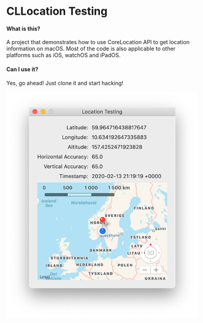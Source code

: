 # CLLocation Testing

#### What is this?
A project that demonstrates how to use CoreLocation API to get location information on macOS. Most of the code is also applicable to other platforms such as iOS, watchOS and iPadOS.


#### Can I use it?
Yes, go ahead! Just clone it and start hacking!

![Application Screenshot](https://github.com/ademsalih/cllocationtesting/blob/master/screenshot.png?raw=true)

